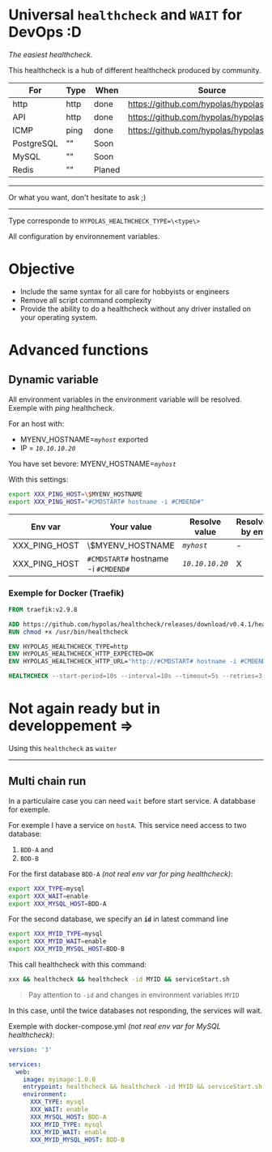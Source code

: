 # Universal `healthcheck` and `WAIT` for DevOps :D

*The easiest healthcheck.*

This healthcheck is a hub of different healthcheck produced by community.

| For | Type | When | Source |
|---|---|---|---|
| http | http | done | https://github.com/hypolas/hypolashlckhttp
| API | http | done | https://github.com/hypolas/hypolashlckhttp
| ICMP | ping | done | https://github.com/hypolas/hypolashlckping
| PostgreSQL | "" | Soon | 
| MySQL | "" | Soon | 
| Redis | "" | Planed | 

____
Or what you want, don't hesitate to ask ;)
____

Type corresponde to `HYPOLAS_HEALTHCHECK_TYPE=\<type\>`

All configuration by environnement variables.

# Objective

- Include the same syntax for all care for hobbyists or engineers
- Remove all script command complexity
- Provide the ability to do a healthcheck without any driver installed on your operating system.

# Advanced functions

## Dynamic variable

All environment variables in the environment variable will be resolved. Exemple with *ping* healthcheck.

For an host with:
- MYENV_HOSTNAME=*`myhost`* exported
- IP = *`10.10.10.20`*

You have set bevore:
MYENV_HOSTNAME=*`myhost`*

With this settings:
```bash
export XXX_PING_HOST=\$MYENV_HOSTNAME
export XXX_PING_HOST="#CMDSTART# hostname -i #CMDEND#"
```

| Env var | Your value | Resolve value | Resolved by env | Resolved by CMD |
|---|---|---|---| --- |
| XXX_PING_HOST | \\$MYENV_HOSTNAME | *`myhost`* | - | X |
| XXX_PING_HOST | `#CMDSTART#` hostname -i `#CMDEND#` | *`10.10.10.20`* | X | - |


### Exemple for Docker (Traefik)

```Dockerfile
FROM traefik:v2.9.8

ADD https://github.com/hypolas/healthcheck/releases/download/v0.4.1/healthcheck_hpl-linux-amd64 /usr/bin/healthcheck
RUN chmod +x /usr/bin/healthcheck

ENV HYPOLAS_HEALTHCHECK_TYPE=http
ENV HYPOLAS_HEALTHCHECK_HTTP_EXPECTED=OK
ENV HYPOLAS_HEALTHCHECK_HTTP_URL="http://#CMDSTART# hostname -i #CMDEND#:8082/ping"

HEALTHCHECK --start-period=10s --interval=10s --timeout=5s --retries=3 CMD healthcheck
```

# Not again ready but in developpement =>

Using this `healthcheck` as `waiter`
____________________________________________
## Multi chain run

In a particulaire case you can need `wait` before start service. A databbase for exemple.

For exemple I have a service on `hostA`. This service need access to two database:

  1. `BDD-A` and
  2. `BDD-B`


For the first database `BDD-A` *(not real env var for ping healthcheck)*:
 ```bash
 export XXX_TYPE=mysql
 export XXX_WAIT=enable
 export XXX_MYSQL_HOST=BDD-A
 ```

For the second database, we specify an **`id`** in latest command line
 ```bash
export XXX_MYID_TYPE=mysql
export XXX_MYID_WAIT=enable
export XXX_MYID_MYSQL_HOST=BDD-B
 ```

 This call healthcheck with this command:
 ```bash
 xxx && healthcheck && healthcheck -id MYID && serviceStart.sh
 ```

> Pay attention to `-id` and changes in environment variables `MYID`

In this case, until the twice databases not responding, the services will wait.

Exemple with docker-compose.yml *(not real env var for MySQL healthcheck)*:

```yaml
version: '3'

services:
  web:
    image: myimage:1.0.0
    entrypoint: healthcheck && healthcheck -id MYID && serviceStart.sh
    environment:
      XXX_TYPE: mysql
      XXX_WAIT: enable
      XXX_MYSQL_HOST: BDD-A
      XXX_MYID_TYPE: mysql
      XXX_MYID_WAIT: enable
      XXX_MYID_MYSQL_HOST: BDD-B

```
